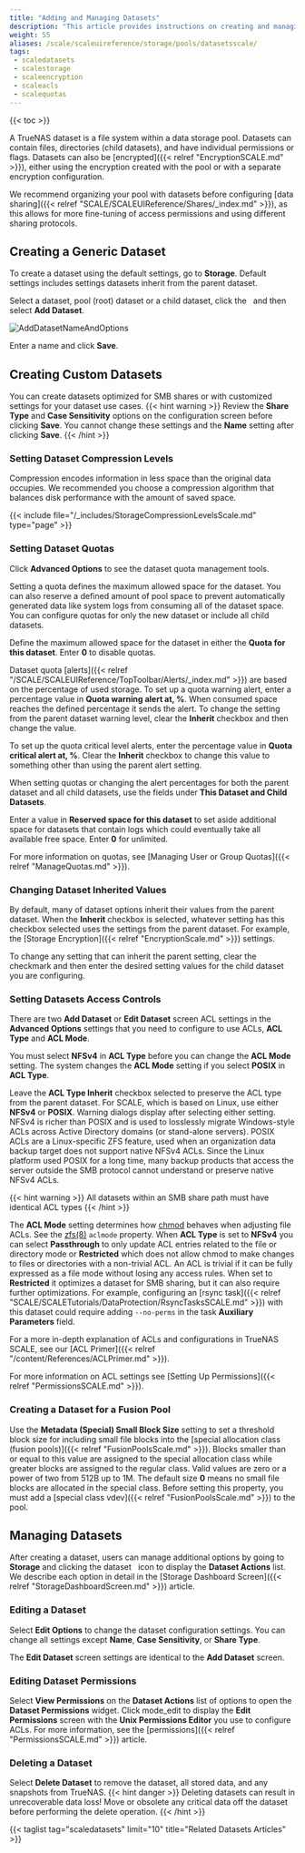 ```yaml
---
title: "Adding and Managing Datasets"
description: "This article provides instructions on creating and managing datasets."
weight: 55
aliases: /scale/scaleuireference/storage/pools/datasetsscale/
tags:
 - scaledatasets
 - scalestorage
 - scaleencryption
 - scaleacls
 - scalequotas
---
```


{{< toc >}}

A TrueNAS dataset is a file system within a data storage pool.
Datasets can contain files, directories (child datasets), and have individual permissions or flags.
Datasets can also be [encrypted]({{< relref "EncryptionSCALE.md" >}}), either using the encryption created with the pool or with a separate encryption configuration.

We recommend organizing your pool with datasets before configuring [data sharing]({{< relref "SCALE/SCALEUIReference/Shares/_index.md" >}}), as this allows for more fine-tuning of access permissions and using different sharing protocols.

## Creating a Generic Dataset

To create a dataset using the default settings, go to **Storage**. Default settings includes settings datasets inherit from the parent dataset.

Select a dataset, pool (root) dataset or a child dataset, click the <i class="fa fa-ellipsis-v" aria-hidden="true" title="Options"></i>&nbsp; and then select **Add Dataset**.

![AddDatasetNameAndOptions](/images/SCALE/22.02/AddDatasetNameAndOptions.png "Add Dataset Name and Options")

Enter a name and click **Save**.

## Creating Custom Datasets

You can create datasets optimized for SMB shares or with customized settings for your dataset use cases.
{{< hint warning >}}
Review the **Share Type** and **Case Sensitivity** options on the configuration screen before clicking **Save**.
You cannot change these settings and the **Name** setting after clicking **Save**.
{{< /hint >}}

### Setting Dataset Compression Levels

Compression encodes information in less space than the original data occupies. 
We recommended you choose a compression algorithm that balances disk performance with the amount of saved space.

{{< include file="/_includes/StorageCompressionLevelsScale.md" type="page" >}}

### Setting Dataset Quotas

Click **Advanced Options** to see the dataset quota management tools.

Setting a quota defines the maximum allowed space for the dataset.
You can also reserve a defined amount of pool space to prevent automatically generated data like system logs from consuming all of the dataset space.
You can configure quotas for only the new dataset or include all child datasets.

Define the maximum allowed space for the dataset in either the **Quota for this dataset**. Enter **0** to disable quotas. 

Dataset quota [alerts]({{< relref "/SCALE/SCALEUIReference/TopToolbar/Alerts/_index.md" >}}) are based on the percentage of used storage.
To set up a quota warning alert, enter a percentage value in **Quota warning alert at, %**.
When consumed space reaches the defined percentage it sends the alert.
To change the setting from the parent dataset warning level, clear the **Inherit** checkbox and then change the value.

To set up the quota critical level alerts, enter the percentage value in **Quota critical alert at, %**.
Clear the **Inherit** checkbox to change this value to something other than using the parent alert setting.

When setting quotas or changing the alert percentages for both the parent dataset and all child datasets, use the fields under **This Dataset and Child Datasets**.

Enter a value in **Reserved space for this dataset** to set aside additional space for datasets that contain logs which could eventually take all available free space.
Enter **0** for unlimited.

For more information on quotas, see [Managing User or Group Quotas]({{< relref "ManageQuotas.md" >}}).

### Changing Dataset Inherited Values

By default, many of dataset options inherit their values from the parent dataset.
When the **Inherit** checkbox is selected, whatever setting has this checkbox selected uses the settings from the parent dataset.
For example, the [Storage Encryption]({{< relref "EncryptionScale.md" >}}) settings.

To change any setting that can inherit the parent setting, clear the checkmark and then enter the desired setting values for the child dataset you are configuring.

### Setting Datasets Access Controls

There are two **Add Dataset** or **Edit Dataset** screen ACL settings in the **Advanced Options** settings that you need to configure to use ACLs, **ACL Type** and **ACL Mode**.

You must select **NFSv4** in **ACL Type** before you can change the **ACL Mode** setting. The system changes the **ACL Mode** setting if you select **POSIX** in **ACL Type**.

Leave the **ACL Type Inherit** checkbox selected to preserve the ACL type from the parent dataset. For SCALE, which is based on Linux, use either **NFSv4** or **POSIX**. 
Warning dialogs display after selecting either setting. 
NFSv4 is richer than POSIX and is used to losslessly migrate Windows-style ACLs across Active Directory domains (or stand-alone servers). 
POSIX ACLs are a Linux-specific ZFS feature, used when an organization data backup target does not support native NFSv4 ACLs. 
Since the Linux platform used POSIX for a long time, many backup products that access the server outside the SMB protocol cannot understand or preserve native NFSv4 ACLs. 

{{< hint warning >}}
All datasets within an SMB share path must have identical ACL types
{{< /hint >}} 

The **ACL Mode** setting determines how [chmod](https://linux.die.net/man/1/chmod) behaves when adjusting file ACLs. See the [zfs(8)](https://linux.die.net/man/8/zfs) `aclmode` property. 
When **ACL Type** is set to **NFSv4** you can select **Passthrough** to only update ACL entries related to the file or directory mode or **Restricted** which does not allow chmod to make changes to files or directories with a non-trivial ACL. 
An ACL is trivial if it can be fully expressed as a file mode without losing any access rules. 
When set to **Restricted** it optimizes a dataset for SMB sharing, but it can also require further optimizations. For example, configuring an [rsync task]({{< relref "SCALE/SCALETutorials/DataProtection/RsyncTasksSCALE.md" >}}) with this dataset could require adding `--no-perms` in the task **Auxiliary Parameters** field.

For a more in-depth explanation of ACLs and configurations in TrueNAS SCALE, see our [ACL Primer]({{< relref "/content/References/ACLPrimer.md" >}}). 

For more information on ACL settings see [Setting Up Permissions]({{< relref "PermissionsSCALE.md" >}}).

### Creating a Dataset for a Fusion Pool

Use the **Metadata (Special) Small Block Size** setting to set a threshold block size for including small file blocks into the [special allocation class (fusion pools)]({{< relref "FusionPoolsScale.md" >}}).
Blocks smaller than or equal to this value are assigned to the special allocation class while greater blocks are assigned to the regular class.
Valid values are zero or a power of two from 512B up to 1M.
The default size **0** means no small file blocks are allocated in the special class.
Before setting this property, you must add a [special class vdev]({{< relref "FusionPoolsScale.md" >}}) to the pool. 

## Managing Datasets

After creating a dataset, users can manage additional options by going to **Storage** and clicking the dataset <i class="fa fa-ellipsis-v" aria-hidden="true" title="Options"></i>&nbsp; icon to display the **Dataset Actions** list. We describe each option in detail in the [Storage Dashboard Screen]({{< relref "StorageDashboardScreen.md" >}}) article.

### Editing a Dataset
Select **Edit Options** to change the dataset configuration settings. You can change all settings except **Name**, **Case Sensitivity**, or **Share Type**.

The **Edit Dataset** screen settings are identical to the **Add Dataset** screen.

### Editing Dataset Permissions
Select **View Permissions** on the **Dataset Actions** list of options to open the **Dataset Permissions** widget. 
Click <span class="material-icons">mode_edit</span> to display the **Edit Permissions** screen with the **Unix Permissions Editor** you use to configure ACLs. 
For more information, see the [permissions]({{< relref "PermissionsSCALE.md" >}}) article.

### Deleting a Dataset
Select **Delete Dataset** to remove the dataset, all stored data, and any snapshots from TrueNAS.
{{< hint danger >}}
Deleting datasets can result in unrecoverable data loss!
Move or obsolete any critical data off the dataset before performing the delete operation.
{{< /hint >}}

{{< taglist tag="scaledatasets" limit="10" title="Related Datasets Articles" >}}
